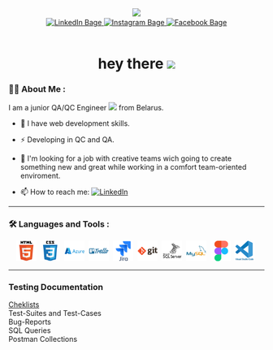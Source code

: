 <div id="header" align="center">
    <img src="https://media.giphy.com/media/L1R1tvI9svkIWwpVYr/giphy.gif" width="300"/>
</div>
<div id="badges" align="center">
    <a href="https://www.linkedin.com/in/alina-velihayeva-1417571ba/">
        <img src="https://img.shields.io/badge/-LinkedIn-3a75c4?style=for-the-badge&logo=LinkedIn&logoColor=white"  alt="LinkedIn Bage"/>
    </a>
    <a href="https://www.instagram.com/veligofa/">
        <img src="https://img.shields.io/badge/-Instagram-fff?style=for-the-badge&logo=Instagram"  alt="Instagram Bage"/>
    </a>
    <a href="https://ru-ru.facebook.com/alina.veligaeva/">
        <img src="https://img.shields.io/badge/-Facebook-fff?style=for-the-badge&logo=Facebook"  alt="Facebook Bage"/>
    </a>
</div>
<div align="center">
    <img  src="https://komarev.com/ghpvc/?username=Veligofa&style=flat-square&color=ff69b4" alt=""/>
</div>
<div align="center">
    <h1>
    hey there
        <img src="https://media.giphy.com/media/hvRJCLFzcasrR4ia7z/giphy.gif" width="30px"/>
    </h1>
</div>

### :woman_technologist: About Me :
 I am a junior QA/QC Engineer <img src="https://media.giphy.com/media/WUlplcMpOCEmTGBtBW/giphy.gif" width="30"> from Belarus.

- :muscle: I have web development skills.

- :zap: Developing in QC and QA.

- :telescope: I'm looking for a job with creative teams wich going to сreate something new and great while working in a comfort team-oriented enviroment.

- :mailbox: How to reach me: [![LinkedIn](https://img.shields.io/badge/-LinkedIn-3a75c4?style=for-the-badge&logo=LinkedIn)](https://www.linkedin.com/in/alina-velihayeva-1417571ba/)
---
### :hammer_and_wrench: Languages and Tools :
<div align="center">
    <img src="https://github.com/devicons/devicon/blob/master/icons/html5/html5-original-wordmark.svg" title="HTML" alt="HTML" width="40" height="40"/>&nbsp;
    <img src="https://github.com/devicons/devicon/blob/master/icons/css3/css3-original-wordmark.svg" title="CSS" alt="CSS" width="40" height="40"/>&nbsp;
    <img src="https://github.com/devicons/devicon/blob/master/icons/azure/azure-original-wordmark.svg" title="Azure" alt="Azure" width="40" height="40"/>&nbsp;
    <img src="https://github.com/devicons/devicon/blob/master/icons/trello/trello-plain-wordmark.svg" title="Trello" alt="Trello" width="40" height="40"/>&nbsp;
    <img src="https://github.com/devicons/devicon/blob/master/icons/jira/jira-original-wordmark.svg" title="Jira" alt="Jira" width="40" height="40"/>&nbsp;
    <img src="https://github.com/devicons/devicon/blob/master/icons/git/git-original-wordmark.svg" title="Git" alt="Git" width="40" height="40"/>&nbsp;
    <img src="https://github.com/devicons/devicon/blob/master/icons/microsoftsqlserver/microsoftsqlserver-plain-wordmark.svg" title="MSSQL" alt="MSSQL" width="40" height="40"/>&nbsp;
    <img src="https://github.com/devicons/devicon/blob/master/icons/mysql/mysql-original-wordmark.svg" title="MySQL" alt="MySQL" width="40" height="40"/>&nbsp;
    <img src="https://github.com/devicons/devicon/blob/master/icons/figma/figma-original.svg" title="Figma" alt="Figma" width="40" height="40"/>&nbsp;
    <img src="https://github.com/devicons/devicon/blob/master/icons/vscode/vscode-original-wordmark.svg" title="VSCode" alt="VSCode" width="40" height="40"/>&nbsp;
</div>

---

### Testing Documentation
<div>
    <a href="https://docs.google.com/spreadsheets/d/1BqWdvIzvZHoJAeRIQZRjGMwEtCo-yddOeXUunc7btrk/edit?usp=sharing">Cheklists</a>
</div>
<div>
    <a>Test-Suites and Test-Cases</a>
</div>
<div>
    <a>Bug-Reports</a>
</div>
<div>
    <a>SQL Queries</a>
</div>
<div>
    <a>Postman Collections</a>
</div>